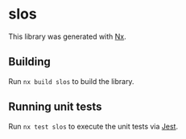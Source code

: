 # slos

This library was generated with [Nx](https://nx.dev).

## Building

Run `nx build slos` to build the library.

## Running unit tests

Run `nx test slos` to execute the unit tests via [Jest](https://jestjs.io).
